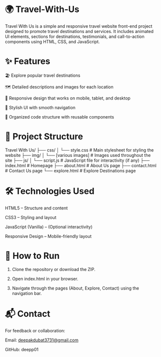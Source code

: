# 🌍 Travel-With-Us
Travel With Us is a simple and responsive travel website front-end project designed to promote travel destinations and services. It includes animated UI elements, sections for destinations, testimonials, and call-to-action components using HTML, CSS, and JavaScript.

# ✨ Features
🏖️ Explore popular travel destinations

🗺️ Detailed descriptions and images for each location

📱 Responsive design that works on mobile, tablet, and desktop

🎨 Stylish UI with smooth navigation

📂 Organized code structure with reusable components

# 📁 Project Structure
Travel With Us/
├── css/
│   └── style.css               # Main stylesheet for styling the website
├── img/
│   └── [various images]        # Images used throughout the site
├── js/
│   └── script.js               # JavaScript file for interactivity (if any)
├── index.html                  # Homepage
├── about.html                  # About Us page
├── contact.html                # Contact Us page
└── explore.html                # Explore Destinations page

# 🛠️ Technologies Used
HTML5 – Structure and content

CSS3 – Styling and layout

JavaScript (Vanilla) – (Optional interactivity)

Responsive Design – Mobile-friendly layout

# 🚀 How to Run
 1. Clone the repository or download the ZIP.

2. Open index.html in your browser.

3. Navigate through the pages (About, Explore, Contact) using the navigation bar.

# 📬 Contact
For feedback or collaboration:

Email: deepakdubat3731@gmail.com

GitHub: deepp01
